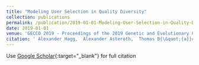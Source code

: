```yaml
---
title: "Modeling User Selection in Quality Diversity"
collection: publications
permalink: /publication/2019-01-01-Modeling-User-Selection-in-Quality-Diversity
date: 2019-01-01
venue: 'GECCO 2019 - Proceedings of the 2019 Genetic and Evolutionary Computation Conference'
citation: ' Alexander Hagg,  Alexander Asteroth,  Thomas B{\&quot;{a}}ck, &quot;Modeling User Selection in Quality Diversity.&quot; GECCO 2019 - Proceedings of the 2019 Genetic and Evolutionary Computation Conference, 2019.'
---
```

Use [Google Scholar](https://scholar.google.com/scholar?q=Modeling+User+Selection+in+Quality+Diversity){:target="_blank"} for full citation